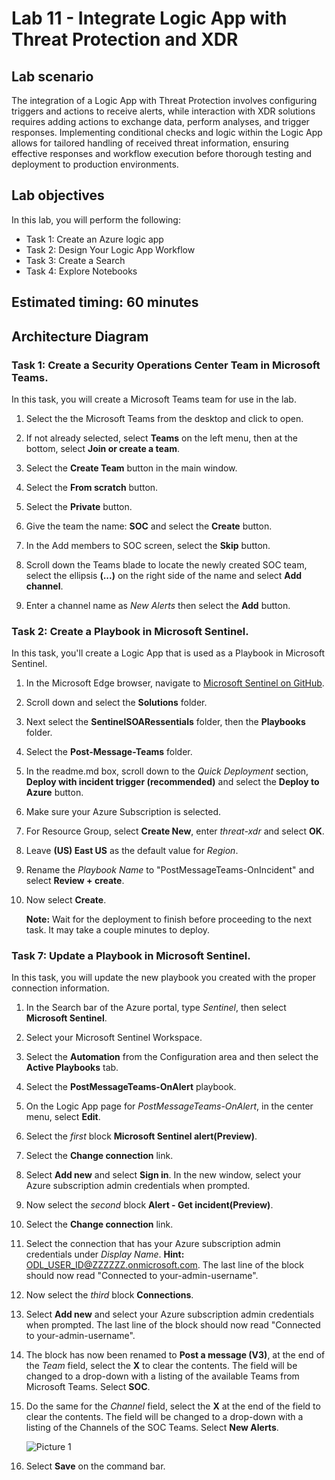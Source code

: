 # Lab 11 - Integrate Logic App with Threat Protection and XDR

## Lab scenario

The integration of a Logic App with Threat Protection involves configuring triggers and actions to receive alerts, while interaction with XDR solutions requires adding actions to exchange data, perform analyses, and trigger responses. Implementing conditional checks and logic within the Logic App allows for tailored handling of received threat information, ensuring effective responses and workflow execution before thorough testing and deployment to production environments. 

## Lab objectives
 In this lab, you will perform the following:
 - Task 1: Create an Azure logic app
 - Task 2: Design Your Logic App Workflow
 - Task 3: Create a Search
 - Task 4: Explore Notebooks
 
## Estimated timing: 60 minutes

## Architecture Diagram

### Task 1: Create a Security Operations Center Team in Microsoft Teams.

In this task, you will create a Microsoft Teams team for use in the lab.  

1. Select the the Microsoft Teams from the desktop and click to open.

1. If not already selected, select **Teams** on the left menu, then at the bottom, select **Join or create a team**.

1. Select the **Create Team** button in the main window.

1. Select the **From scratch** button.

1. Select the **Private** button.

1. Give the team the name: **SOC** and select the **Create** button.

1. In the Add members to SOC screen, select the **Skip** button. 

1. Scroll down the Teams blade to locate the newly created SOC team, select the ellipsis **(...)** on the right side of the name and select **Add channel**.

1. Enter a channel name as *New Alerts* then select the **Add** button.

### Task 2: Create a Playbook in Microsoft Sentinel.

In this task, you'll create a Logic App that is used as a Playbook in Microsoft Sentinel.

1. In the Microsoft Edge browser, navigate to [Microsoft Sentinel on GitHub](https://github.com/Azure/Azure-Sentinel).

1. Scroll down and select the **Solutions** folder.

1. Next select the **SentinelSOARessentials** folder, then the **Playbooks** folder.

1. Select the **Post-Message-Teams** folder.

1. In the readme.md box, scroll down to the *Quick Deployment* section, **Deploy with incident trigger (recommended)** and select the **Deploy to Azure** button.  

1. Make sure your Azure Subscription is selected.

1. For Resource Group, select **Create New**, enter *threat-xdr* and select **OK**.

1. Leave **(US) East US** as the default value for *Region*.

1. Rename the *Playbook Name* to "PostMessageTeams-OnIncident" and select **Review + create**.

1. Now select **Create**.

    **Note:** Wait for the deployment to finish before proceeding to the next task. It may take a couple minutes to deploy.


### Task 7: Update a Playbook in Microsoft Sentinel.

In this task, you will update the new playbook you created with the proper connection information.

1. In the Search bar of the Azure portal, type *Sentinel*, then select **Microsoft Sentinel**.

1. Select your Microsoft Sentinel Workspace.

1. Select the **Automation** from the Configuration area and then select the **Active Playbooks** tab.

1. Select the **PostMessageTeams-OnAlert** playbook.

1. On the Logic App page for *PostMessageTeams-OnAlert*, in the center menu, select **Edit**.

1. Select the *first* block **Microsoft Sentinel alert(Preview)**.

1. Select the **Change connection** link.

1. Select **Add new** and select **Sign in**. In the new window, select your Azure subscription admin credentials when prompted.

1. Now select the *second* block **Alert - Get incident(Preview)**.

1. Select the **Change connection** link.

1. Select the connection that has your Azure subscription admin credentials under *Display Name*. **Hint:** ODL_USER_ID@ZZZZZZ.onmicrosoft.com. The last line of the block should now read "Connected to your-admin-username".

1. Now select the *third* block **Connections**.

1. Select **Add new** and select your Azure subscription admin credentials when prompted. The last line of the block should now read "Connected to your-admin-username".

1. The block has now been renamed to **Post a message (V3)**, at the end of the *Team* field, select the **X** to clear the contents. The field will be changed to a drop-down with a listing of the available Teams from Microsoft Teams. Select **SOC**.

1. Do the same for the *Channel* field, select the **X** at the end of the field to clear the contents. The field will be changed to a drop-down with a listing of the Channels of the SOC Teams. Select **New Alerts**.

   ![Picture 1](../Media/SC-200-img13.png)

1. Select **Save** on the command bar.
